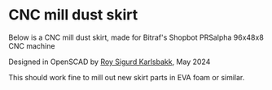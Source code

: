 # CNC mill dust skirt

Below is a CNC mill dust skirt, made for Bitraf's Shopbot PRSalpha 96x48x8 CNC machine

Designed in OpenSCAD by [Roy Sigurd Karlsbakk](mailto:roy@karlsbakk.net), May 2024

This should work fine to mill out new skirt parts in EVA foam or similar.
